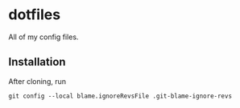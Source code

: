 # dotfiles

All of my config files.

## Installation
After cloning, run

```shell
git config --local blame.ignoreRevsFile .git-blame-ignore-revs
```
